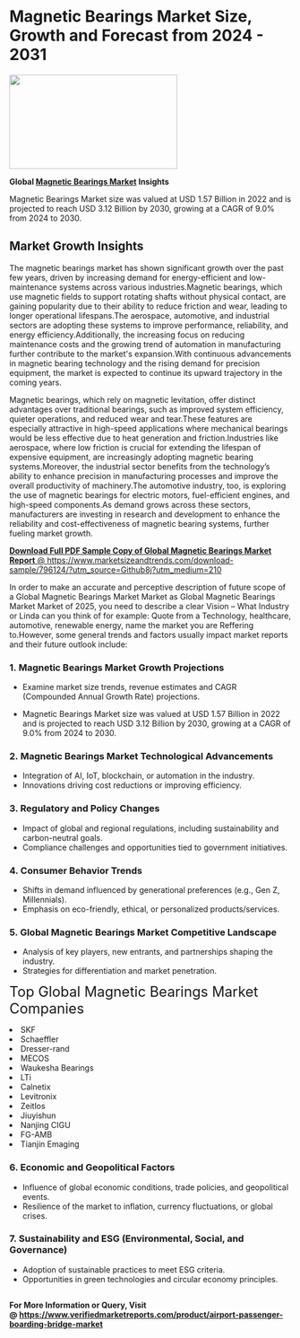 <H1>Magnetic Bearings Market Size, Growth and Forecast from 2024 - 2031</H1><img class="aligncenter size-medium wp-image-584254" src="https://thirdeyenews.in/wp-content/uploads/2024/09/Global-Market-Research-300x168.jpeg" alt="" width="300" height="168" /><p><strong>Global&nbsp;<a href="https://www.marketsizeandtrends.com/download-sample/796124/?utm_source=Github8j?utm_medium=210">Magnetic Bearings Market</a> Insights</strong></p><p>Magnetic Bearings Market size was valued at USD 1.57 Billion in 2022 and is projected to reach USD 3.12 Billion by 2030, growing at a CAGR of 9.0% from 2024 to 2030.</p><p><h2>Market Growth Insights</h2> <p>The magnetic bearings market has shown significant growth over the past few years, driven by increasing demand for energy-efficient and low-maintenance systems across various industries.Magnetic bearings, which use magnetic fields to support rotating shafts without physical contact, are gaining popularity due to their ability to reduce friction and wear, leading to longer operational lifespans.The aerospace, automotive, and industrial sectors are adopting these systems to improve performance, reliability, and energy efficiency.Additionally, the increasing focus on reducing maintenance costs and the growing trend of automation in manufacturing further contribute to the market's expansion.With continuous advancements in magnetic bearing technology and the rising demand for precision equipment, the market is expected to continue its upward trajectory in the coming years.</p> <p><a href="#"></a></p> <p>Magnetic bearings, which rely on magnetic levitation, offer distinct advantages over traditional bearings, such as improved system efficiency, quieter operations, and reduced wear and tear.These features are especially attractive in high-speed applications where mechanical bearings would be less effective due to heat generation and friction.Industries like aerospace, where low friction is crucial for extending the lifespan of expensive equipment, are increasingly adopting magnetic bearing systems.Moreover, the industrial sector benefits from the technology’s ability to enhance precision in manufacturing processes and improve the overall productivity of machinery.The automotive industry, too, is exploring the use of magnetic bearings for electric motors, fuel-efficient engines, and high-speed components.As demand grows across these sectors, manufacturers are investing in research and development to enhance the reliability and cost-effectiveness of magnetic bearing systems, further fueling market growth.</p> <p><a href="#"></p><p><span class=""><strong>Download Full PDF Sample Copy of Global Magnetic Bearings Market Report</strong> @ <a href="https://www.marketsizeandtrends.com/download-sample/796124/?utm_source=Github8j?utm_medium=210" target="_blank">https://www.marketsizeandtrends.com/download-sample/796124/?utm_source=Github8j?utm_medium=210</a></span></p><p>In order to make an accurate and perceptive description of future scope of a Global&nbsp;Magnetic Bearings Market Market as Global&nbsp;Magnetic Bearings Market Market of 2025, you need to describe a clear Vision &ndash; What Industry or Linda can you think of for example: Quote from a Technology, healthcare, automotive, renewable energy, name the market you are Reffering to.However, some general trends and factors usually impact market reports and their future outlook include:</p><h3>1.&nbsp;<strong>Magnetic Bearings Market Growth Projections</strong></h3><ul><li>Examine market size trends, revenue estimates and CAGR (Compounded Annual Growth Rate) projections.</li><li><p>Magnetic Bearings Market size was valued at USD 1.57 Billion in 2022 and is projected to reach USD 3.12 Billion by 2030, growing at a CAGR of 9.0% from 2024 to 2030.</p></li></ul><h3>2.&nbsp;<strong>Magnetic Bearings Market Technological Advancements</strong></h3><ul><li>Integration of AI, IoT, blockchain, or automation in the industry.</li><li>Innovations driving cost reductions or improving efficiency.</li></ul><h3>3.&nbsp;<strong>Regulatory and Policy Changes</strong></h3><ul><li>Impact of global and regional regulations, including sustainability and carbon-neutral goals.</li><li>Compliance challenges and opportunities tied to government initiatives.</li></ul><h3>4.&nbsp;<strong>Consumer Behavior Trends</strong></h3><ul><li>Shifts in demand influenced by generational preferences (e.g., Gen Z, Millennials).</li><li>Emphasis on eco-friendly, ethical, or personalized products/services.</li></ul><h3>5.&nbsp;<strong>Global Magnetic Bearings Market Competitive Landscape</strong></h3><ul><li>Analysis of key players, new entrants, and partnerships shaping the industry.</li><li>Strategies for differentiation and market penetration.</li></ul><p data-pm-slice="1 1 []"><span style="color: inherit; font-family: inherit; font-size: 25px;">Top Global Magnetic Bearings Market Companies</span></p><div class="" data-test-id=""><p><li> SKF</li><li> Schaeffler</li><li> Dresser-rand</li><li> MECOS</li><li> Waukesha Bearings</li><li> LTi</li><li> Calnetix</li><li> Levitronix</li><li> Zeitlos</li><li> Jiuyishun</li><li> Nanjing CIGU</li><li> FG-AMB</li><li> Tianjin Emaging</li></p></div><h3>6.&nbsp;<strong>Economic and Geopolitical Factors</strong></h3><ul><li>Influence of global economic conditions, trade policies, and geopolitical events.</li><li>Resilience of the market to inflation, currency fluctuations, or global crises.</li></ul><h3>7.&nbsp;<strong>Sustainability and ESG (Environmental, Social, and Governance)</strong></h3><ul><li>Adoption of sustainable practices to meet ESG criteria.</li><li>Opportunities in green technologies and circular economy principles.</li></ul><h2><strong style="font-size: 14px;">For More Information or Query, Visit @&nbsp;</strong><a style="background-color: #ffffff; font-size: 14px;" href="https://www.marketsizeandtrends.com/report/magnetic-bearings-market/" target="_blank">https://www.verifiedmarketreports.com/product/airport-passenger-boarding-bridge-market</a></h2>